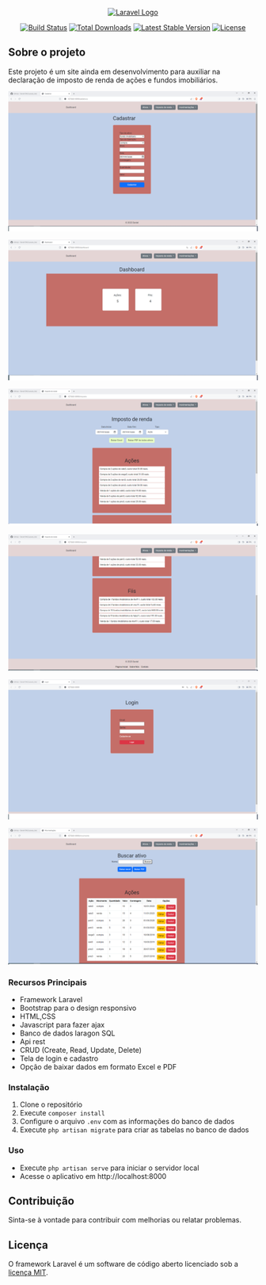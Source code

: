 
<p align="center"><a href="https://laravel.com" target="_blank"><img src="https://raw.githubusercontent.com/laravel/art/master/logo-lockup/5%20SVG/2%20CMYK/1%20Full%20Color/laravel-logolockup-cmyk-red.svg" width="400" alt="Laravel Logo"></a></p>

<p align="center">
<a href="https://github.com/laravel/framework/actions"><img src="https://github.com/laravel/framework/workflows/tests/badge.svg" alt="Build Status"></a>
<a href="https://packagist.org/packages/laravel/framework"><img src="https://img.shields.io/packagist/dt/laravel/framework" alt="Total Downloads"></a>
<a href="https://packagist.org/packages/laravel/framework"><img src="https://img.shields.io/packagist/v/laravel/framework" alt="Latest Stable Version"></a>
<a href="https://packagist.org/packages/laravel/framework"><img src="https://img.shields.io/packagist/l/laravel/framework" alt="License"></a>
</p>

## Sobre o projeto

Este projeto é um site ainda em desenvolvimento para auxiliar na declaração de imposto de renda de ações e fundos imobiliários.

![Exemplo de Screenshot](imagens/cadastro.png)

![Exemplo de Screenshot](imagens/dashboard.png)

![Exemplo de Screenshot](imagens/ir.png)

![Exemplo de Screenshot](imagens/ir2.png)

![Exemplo de Screenshot](imagens/login.png)

![Exemplo de Screenshot](imagens/movimento.png)

### Recursos Principais

- Framework Laravel
- Bootstrap para o design responsivo
- HTML,CSS
- Javascript para fazer ajax
- Banco de dados laragon SQL
- Api rest
- CRUD (Create, Read, Update, Delete)
- Tela de login e cadastro
- Opção de baixar dados em formato Excel e PDF

### Instalação

1. Clone o repositório
2. Execute `composer install`
3. Configure o arquivo `.env` com as informações do banco de dados
4. Execute `php artisan migrate` para criar as tabelas no banco de dados

### Uso

- Execute `php artisan serve` para iniciar o servidor local
- Acesse o aplicativo em http://localhost:8000

## Contribuição

Sinta-se à vontade para contribuir com melhorias ou relatar problemas.

## Licença

O framework Laravel é um software de código aberto licenciado sob a [licença MIT](https://opensource.org/licenses/MIT).

